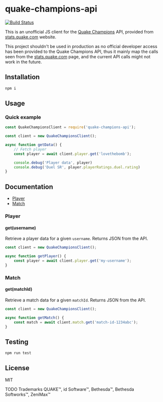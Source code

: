 # quake-champions-api

[![Build Status](https://travis-ci.com/lovethebomb/quake-champions-api.svg?branch=master)](https://travis-ci.com/lovethebomb/quake-champions-api)


This is an unofficial JS client for the [Quake Champions](quake-website) API, provided from [stats.quake.com][quake-stats] website.

This project shouldn't be used in production as no official developer access has been provided to the Quake Champions API, thus it mainly map the calls seen from the [stats.quake.com][quake-stats] page, and the current API calls might not work in the future.

## Installation

```bash
npm i
```

## Usage

### Quick example

```javascript
const QuakeChampionsClient = require('quake-champions-api');

const client = new QuakeChampionsClient();

async function getData() {
    // Fetch player
    const player = await client.player.get('lovethebomb');

    console.debug('Player data', player)
    console.debug('Duel SR', player.playerRatings.duel.rating)
}
```

## Documentation

- [Player](#player)
- [Match](#match)

### Player

#### get(username)

Retrieve a player data for a given `username`.
Returns JSON from the API.

```javascript
const client = new QuakeChampionsClient();

async function getPlayer() {
    const player = await client.player.get('my-username');
}
```

### Match

#### get(matchId)

Retrieve a match data for a given `matchId`.
Returns JSON from the API.

```javascript
const client = new QuakeChampionsClient();

async function getMatch() {
    const match = await client.match.get('match-id-1234abc');
}
```

## Testing

```bash
npm run test
```

## License

MIT

TODO Trademarks QUAKE™, id Software™, Bethesda™, Bethesda Softworks™, ZeniMax™

[quake-stats]: https://stats.quake.com
[quake-website]: https://quake.bethesda.net